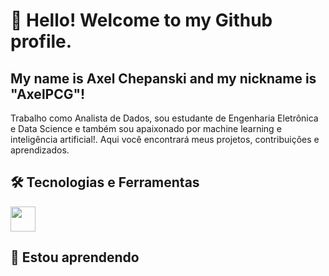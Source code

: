 # 👋 Hello! Welcome to my Github profile.
## My name is Axel Chepanski and my nickname is "AxelPCG"!

Trabalho como Analista de Dados, sou estudante de Engenharia Eletrônica e Data Science e também sou apaixonado por machine learning e inteligência artificial!. Aqui você encontrará meus projetos, contribuições e aprendizados.

## 🛠️ Tecnologias e Ferramentas


<img src="https://cdn.jsdelivr.net/gh/devicons/devicon@latest/icons/python/python-plain.svg"  width="40" height="40" />

          
## 🔭 Estou aprendendo
